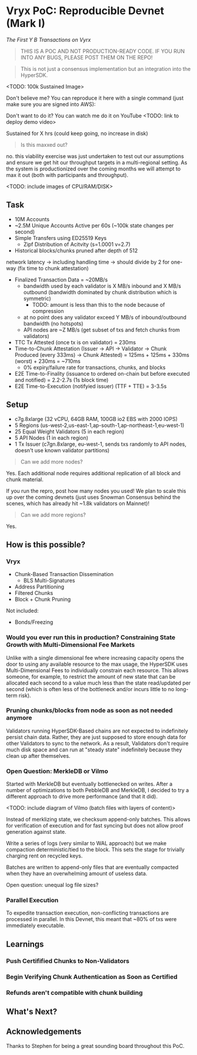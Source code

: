 # Vryx PoC: Reproducible Devnet (Mark I)
_The First Y B Transactions on Vyrx_

> THIS IS A POC AND NOT PRODUCTION-READY CODE. IF YOU RUN INTO ANY BUGS, PLEASE POST THEM ON THE REPO!

> This is not just a consensus implementation but an integration into the HyperSDK.

<TODO: 100k Sustained Image>

Don't believe me? You can reproduce it here with a single command (just make sure you are signed into AWS): <TODO>

Don't want to do it? You can watch me do it on YouTube <TODO: link to deploy demo video>

Sustained for X hrs (could keep going, no increase in disk)

> Is this maxxed out?

no. this viability exercise was just undertaken to test out our assumptions and ensure
we get hit our throughput targets in a multi-regional setting. As the system is productionized
over the coming months we will attempt to max it out (both with participants and throughput).

<TODO: include images of CPU/RAM/DISK>

## Task
* 10M Accounts
* ~2.5M Unique Accounts Active per 60s (~100k state changes per second)
* Simple Transfers using ED25519 Keys
  * Zipf Distribution of Acitvity (s=1.0001 v=2.7)
* Historical blocks/chunks pruned after depth of 512

network latency -> including handling time
-> should divide by 2 for one-way (fix time to chunk attestation)

* Finalized Transaction Data = ~20MB/s
  * bandwidth used by each validator is X MB/s inbound and X MB/s outbound (bandwidth dominated by chunk distribution which is symmetric)
    * TODO: amount is less than this to the node because of compression
  * at no point does any validator exceed Y MB/s of inbound/outbound bandwidth (no hotspots)
  * API nodes are ~Z MB/s (get subset of txs and fetch chunks from validators)
* TTC Tx Attested (once tx is on validator) = 230ms
* Time-to-Chunk Attestation (Issuer -> API -> Validator -> Chunk Produced (every 333ms) -> Chunk Attested) = 125ms + 125ms + 330ms (worst) + 230ms = ~710ms
  * 0% expiry/failure rate for transactions, chunks, and blocks
* E2E Time-to-Finality (issuance to ordered on-chain but before executed and notified) = 2.2-2.7s (1s block time)
* E2E Time-to-Execution (notifyied issuer) (TTF + TTE) = 3-3.5s

## Setup
* c7g.8xlarge (32 vCPU, 64GB RAM, 100GB io2 EBS with 2000 IOPS)
* 5 Regions (us-west-2,us-east-1,ap-south-1,ap-northeast-1,eu-west-1)
* 25 Equal Weight Validators (5 in each region)
* 5 API Nodes (1 in each region)
* 1 Tx Issuer (c7gn.8xlarge, eu-west-1, sends txs randomly to API nodes, doesn't use known validator partitions)

> Can we add more nodes?

Yes. Each additional node requires additional replication of all block and chunk material.

If you run the repro, post how many nodes you used! We plan to scale this up over the coming devnets (just uses Snowman Consensus behind the scenes, which has already hit ~1.8k validators on Mainnet)!

> Can we add more regions?

Yes.

## How is this possible?
### Vryx
* Chunk-Based Transaction Dissemination
  * BLS Multi-Signatures
* Address Partitioning
* Filtered Chunks
* Block + Chunk Pruning

Not included:
* Bonds/Freezing

### Would you ever run this in production? Constraining State Growth with Multi-Dimensional Fee Markets

Unlike with a single dimensional fee where increasing capacity opens the door to using any available resource to the max usage,
the HyperSDK uses Multi-Dimensional Fees to individually constrain each resource. This allows someone, for example, to restrict
the amount of new state that can be allocated each second to a value much less than the state read/updated per second (which is often
less of the bottleneck and/or incurs little to no long-term risk).

### Pruning chunks/blocks from node as soon as not needed anymore

Validators running HyperSDK-Based chains are not expected to indefinitely persist chain data. Rather, they are just supposed
to store enough data for other Validators to sync to the network. As a result, Validators don't require much disk space and can run
at "steady state" indefinitely because they clean up after themselves.

### Open Question: MerkleDB or Vilmo

Started with MerkleDB but eventually bottlenecked on writes. After a number of optimizations to both PebbleDB and MerkleDB, I decided to try a different approach to drive more performance (and that it did).

<TODO: include diagram of Vilmo (batch files with layers of content)>

Instead of merklizing state, we checksum append-only batches. This allows for verification of execution and for fast syncing but does not allow proof generation against state.

Write a series of logs (very similar to WAL approach) but we make compaction deterministic/tied to the block. This sets the stage for trivially charging rent on recycled keys.

Batches are written to append-only files that are eventually compacted when they have an overwhelming amount of useless data.

Open question: unequal log file sizes?

### Parallel Execution

To expedite transaction execution, non-conflicting transactions are processed in parallel. In this Devnet, this meant that ~80% of txs were
immediately executable.

## Learnings

### Push Certifified Chunks to Non-Validators

### Begin Verifying Chunk Authentication as Soon as Certified

### Refunds aren't compatible with chunk building

## What's Next?

## Acknowledgements

Thanks to Stephen for being a great sounding board throughout this PoC.
